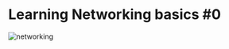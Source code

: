 # Learning Networking basics #0

![networking](https://s3.amazonaws.com/alx-intranet.hbtn.io/uploads/medias/2020/9/4b995d4f8078b44afa968d68a98035d2bd7e8fac.jpg?X-Amz-Algorithm=AWS4-HMAC-SHA256&X-Amz-Credential=AKIARDDGGGOUSBVO6H7D%2F20230302%2Fus-east-1%2Fs3%2Faws4_request&X-Amz-Date=20230302T034559Z&X-Amz-Expires=86400&X-Amz-SignedHeaders=host&X-Amz-Signature=6663ad59ca57405f05c0dbafbd051a1f6e9e1df8649d3d3b3ee2614568bed29b)
